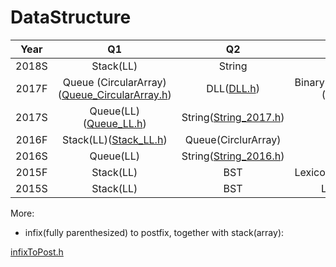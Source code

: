 # DataStructure
| Year  |                              Q1                              |                     Q2                      |                    Q3                    |
| :---: | :----------------------------------------------------------: | :-----------------------------------------: | :--------------------------------------: |
| 2018S |                          Stack(LL)                           |                   String                    |                   BST                    |
| 2017F | Queue (CircularArray) ([Queue_CircularArray.h](Code/Queue_CircularArray.hpp)) |          DLL([DLL.h](Code/DLL.h))           | Binary Search Tree ([BST.h](Code/BST.h)) |
| 2017S |           Queue(LL)([Queue_LL.h](Code/Queue_LL.h))           | String([String_2017.h](Code/String_2017.h)) |                   BST                    |
| 2016F |           Stack(LL)([Stack_LL.h](Code/Stack_LL.h))           |             Queue(CirclurArray)             |                   BST                    |
| 2016S |                          Queue(LL)                           | String([String_2016.h](Code/String_2016.h)) |                   BST                    |
| 2015F |                          Stack(LL)                           |                     BST                     |   Lexicon([Lexicon.h](Code/Lexicon.h))   |
| 2015S |                          Stack(LL)                           |                     BST                     |                 Lexicon                  |

More:

- infix(fully parenthesized) to postfix, together with stack(array):

[infixToPost.h](Code/InfixToPost.h)
